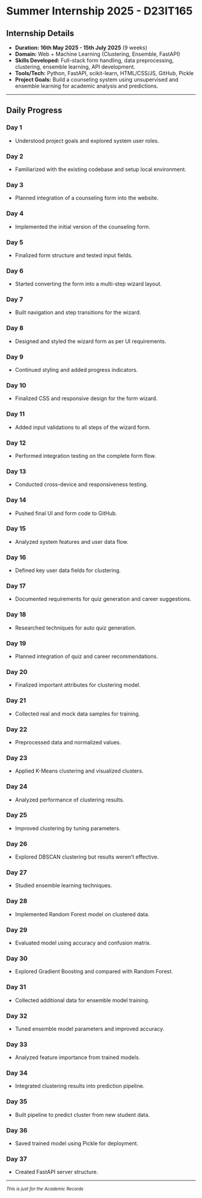 # **Summer Internship 2025 - D23IT165**

## **Internship Details**

- **Duration:** **16th May 2025 - 15th July 2025** (9 weeks)
- **Domain:** Web + Machine Learning (Clustering, Ensemble, FastAPI)
- **Skills Developed:** Full-stack form handling, data preprocessing, clustering, ensemble learning, API development.
- **Tools/Tech:** Python, FastAPI, scikit-learn, HTML/CSS/JS, GitHub, Pickle
- **Project Goals:** Build a counseling system using unsupervised and ensemble learning for academic analysis and predictions.

---
## **Daily Progress**

### **Day 1**

* Understood project goals and explored system user roles.

### **Day 2**

* Familiarized with the existing codebase and setup local environment.

### **Day 3**

* Planned integration of a counseling form into the website.

### **Day 4**

* Implemented the initial version of the counseling form.

### **Day 5**

* Finalized form structure and tested input fields.

### **Day 6**

* Started converting the form into a multi-step wizard layout.

### **Day 7**

* Built navigation and step transitions for the wizard.

### **Day 8**

* Designed and styled the wizard form as per UI requirements.

### **Day 9**

* Continued styling and added progress indicators.

### **Day 10**

* Finalized CSS and responsive design for the form wizard.

### **Day 11**

* Added input validations to all steps of the wizard form.

### **Day 12**

* Performed integration testing on the complete form flow.

### **Day 13**

* Conducted cross-device and responsiveness testing.

### **Day 14**

* Pushed final UI and form code to GitHub.

### **Day 15**

* Analyzed system features and user data flow.

### **Day 16**

* Defined key user data fields for clustering.

### **Day 17**

* Documented requirements for quiz generation and career suggestions.

### **Day 18**

* Researched techniques for auto quiz generation.

### **Day 19**

* Planned integration of quiz and career recommendations.

### **Day 20**

* Finalized important attributes for clustering model.

### **Day 21**

* Collected real and mock data samples for training.

### **Day 22**

* Preprocessed data and normalized values.

### **Day 23**

* Applied K-Means clustering and visualized clusters.

### **Day 24**

* Analyzed performance of clustering results.

### **Day 25**

* Improved clustering by tuning parameters.

### **Day 26**

* Explored DBSCAN clustering but results weren’t effective.

### **Day 27**

* Studied ensemble learning techniques.

### **Day 28**

* Implemented Random Forest model on clustered data.

### **Day 29**

* Evaluated model using accuracy and confusion matrix.

### **Day 30**

* Explored Gradient Boosting and compared with Random Forest.
### **Day 31**

* Collected additional data for ensemble model training.

### **Day 32**

* Tuned ensemble model parameters and improved accuracy.

### **Day 33**

* Analyzed feature importance from trained models.

### **Day 34**

* Integrated clustering results into prediction pipeline.

### **Day 35**

* Built pipeline to predict cluster from new student data.

### **Day 36**

* Saved trained model using Pickle for deployment.

### **Day 37**

* Created FastAPI server structure.
---
_<sub> This is just for the Academic Records</sub>_
